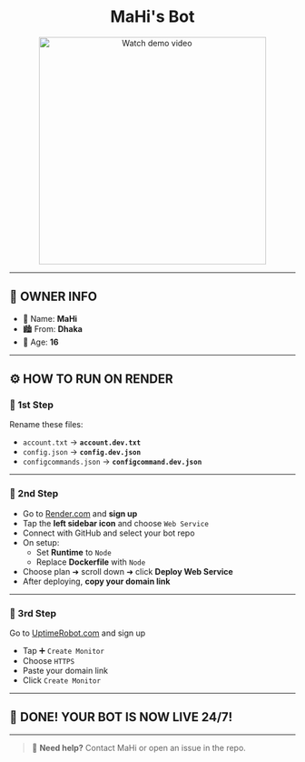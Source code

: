 <h1 align="center">MaHi's Bot </h1>

<p align="center">
  <a href="https://files.catbox.moe/2qwm2r.mp4">
    <img src="https://i.imgur.com/MPrrh0Y.jpeg" alt="Watch demo video" width="400"/>
  </a>
</p>

---

## 👤 OWNER INFO

- 👑 Name: **MaHi**
- 🏙️ From: **Dhaka**
- 🎂 Age: **16**

---

## ⚙️ HOW TO RUN ON RENDER

### 🥇 1st Step
Rename these files:
- `account.txt` → **`account.dev.txt`**
- `config.json` → **`config.dev.json`**
- `configcommands.json` → **`configcommand.dev.json`**

---

### 🥈 2nd Step
- Go to [Render.com](https://render.com) and **sign up**
- Tap the **left sidebar icon** and choose `Web Service`
- Connect with GitHub and select your bot repo
- On setup:
  - Set **Runtime** to `Node`
  - Replace **Dockerfile** with `Node`
- Choose plan ➜ scroll down ➜ click **Deploy Web Service**
- After deploying, **copy your domain link**

---

### 🥉 3rd Step
Go to [UptimeRobot.com](https://uptimerobot.com) and sign up

- Tap ➕ `Create Monitor`
- Choose `HTTPS`
- Paste your domain link
- Click `Create Monitor`

---

## 🎉 DONE! YOUR BOT IS NOW LIVE 24/7!

---

> 🤖 **Need help?** Contact MaHi or open an issue in the repo.
